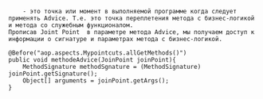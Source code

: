 		- это точка или момент в выполняемой программе когда следует применять Advice. Т.е. это точка переплетения метода с бизнес-логикой и метода со служебным функционалом.
	Прописав Joint Point  в параметре метода Advice, мы получаем доступ к информации о сигнатуре и параметрах метода с бизнес-логикой.
```
@Before("aop.aspects.Mypointcuts.allGetMethods()")
public void methodeAdvice(JoinPoint joinPoint){
	MethodSignature methodSgnature = (MethodSignature) joinPoint.getSignature();
	Object[] arguments = joinPoint.getArgs();
}
```